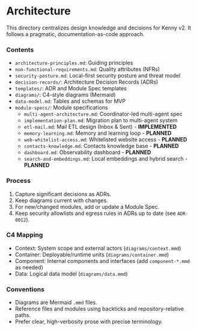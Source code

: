 # Architecture

This directory centralizes design knowledge and decisions for Kenny v2. It follows a pragmatic, documentation-as-code approach.

### Contents
- `architecture-principles.md`: Guiding principles
- `non-functional-requirements.md`: Quality attributes (NFRs)
- `security-posture.md`: Local-first security posture and threat model
- `decision-records/`: Architecture Decision Records (ADRs)
- `templates/`: ADR and Module Spec templates
- `diagrams/`: C4-style diagrams (Mermaid)
- `data-model.md`: Tables and schemas for MVP
- `module-specs/`: Module specifications
  - `multi-agent-architecture.md`: Coordinator-led multi-agent spec
  - `implementation-plan.md`: Migration plan to multi-agent system
  - `etl-mail.md`: Mail ETL design (Inbox & Sent) - **IMPLEMENTED**
  - `memory-learning.md`: Memory and learning loop - **PLANNED**
  - `web-whitelist-access.md`: Whitelisted website access - **PLANNED**
  - `contacts-knowledge.md`: Contacts knowledge base - **PLANNED**
  - `dashboard.md`: Observability dashboard - **PLANNED**
  - `search-and-embeddings.md`: Local embeddings and hybrid search - **PLANNED**

### Process
1. Capture significant decisions as ADRs.
2. Keep diagrams current with changes.
3. For new/changed modules, add or update a Module Spec.
4. Keep security allowlists and egress rules in ADRs up to date (see `ADR-0012`).

### C4 Mapping
- Context: System scope and external actors (`diagrams/context.mmd`)
- Container: Deployable/runtime units (`diagrams/container.mmd`)
- Component: Internal components and interfaces (add `component-*.mmd` as needed)
- Data: Logical data model (`diagrams/data.mmd`)

### Conventions
- Diagrams are Mermaid `.mmd` files.
- Reference files and modules using backticks and repository-relative paths.
- Prefer clear, high-verbosity prose with precise terminology.
